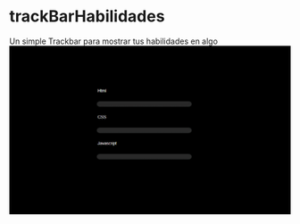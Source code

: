 # trackBarHabilidades
Un simple Trackbar para  mostrar tus habilidades en algo
![](./animation1.gif)
